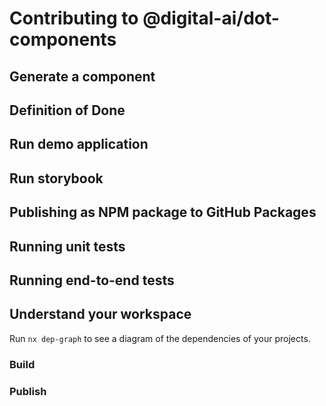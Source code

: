 # Contributing to @digital-ai/dot-components

## Generate a component

## Definition of Done

## Run demo application

## Run storybook

## Publishing as NPM package to GitHub Packages

## Running unit tests

## Running end-to-end tests

## Understand your workspace

Run `nx dep-graph` to see a diagram of the dependencies of your projects.

### Build

### Publish
